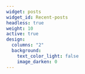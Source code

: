 ```yaml
---
widget: posts
widget_id: Recent-posts
headless: true
weight: 10
active: true
design:
  columns: "2"
  background:
    text_color_light: false
    image_darken: 0
---
```

